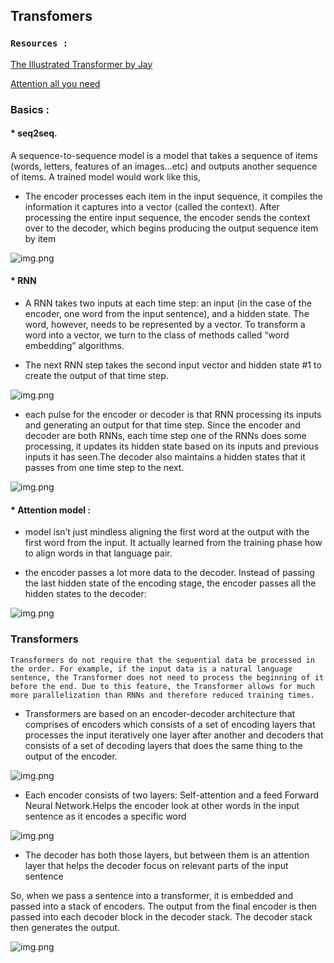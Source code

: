 
## Transfomers

###  ```Resources :```

<a href = 'http://jalammar.github.io/illustrated-transformer/'>The Illustrated Transformer by Jay</a>

<a href = 'https://arxiv.org/pdf/1706.03762.pdf'> Attention all you need </a>


### Basics :

#### * seq2seq.

A sequence-to-sequence model is a model that takes a sequence of items (words, letters, features of an images…etc) and outputs another sequence of items. A trained model would work like this,
* The encoder processes each item in the input sequence, it compiles the information it captures into a vector (called the context). After processing the entire input sequence, the encoder sends the context over to the decoder, which begins producing the output sequence item by item


![img.png](https://github.com/Uttam580/ml_dl_nlp_road_map/blob/master/deep_learning2/basic_transfomers/gif/seq2seq.gif)

#### * RNN

* A RNN takes two inputs at each time step: an input (in the case of the encoder, one word from the input sentence), and a hidden state. The word, however, needs to be represented by a vector. To transform a word into a vector, we turn to the class of methods called “word embedding” algorithms.

* The next RNN step takes the second input vector and hidden state #1 to create the output of that time step.

![img.png](https://github.com/Uttam580/ml_dl_nlp_road_map/blob/master/deep_learning2/basic_transfomers/gif/rnn.gif)

* each pulse for the encoder or decoder is that RNN processing its inputs and generating an output for that time step. Since the encoder and decoder are both RNNs, each time step one of the RNNs does some processing, it updates its hidden state based on its inputs and previous inputs it has seen.The decoder also maintains a hidden states that it passes from one time step to the next. 

![img.png](https://github.com/Uttam580/ml_dl_nlp_road_map/blob/master/deep_learning2/basic_transfomers/gif/seq2seq2.gif)


#### * Attention model : 

* model isn’t just mindless aligning the first word at the output with the first word from the input. It actually learned from the training phase how to align words in that language pair.

* the encoder passes a lot more data to the decoder. Instead of passing the last hidden state of the encoding stage, the encoder passes all the hidden states to the decoder:

![img.png](https://github.com/Uttam580/ml_dl_nlp_road_map/blob/master/deep_learning2/basic_transfomers/gif/attention.gif)

### Transformers

```Transformers do not require that the sequential data be processed in the order. For example, if the input data is a natural language sentence, the Transformer does not need to process the beginning of it before the end. Due to this feature, the Transformer allows for much more parallelization than RNNs and therefore reduced training times.```

* Transformers are based on an encoder-decoder architecture that comprises of encoders which consists of a set of encoding layers that processes the input iteratively one layer after another and decoders that consists of a set of decoding layers that does the same thing to the output of the encoder.

![img.png](https://miro.medium.com/max/875/1*V2435M1u0tiSOz4nRBfl4g.png)

* Each encoder consists of two layers: Self-attention and a feed Forward Neural Network.Helps the encoder look at other words in the input sentence as it encodes a specific word

![img.png](http://jalammar.github.io/images/t/Transformer_decoder.png)

* The decoder has both those layers, but between them is an attention layer that helps the decoder focus on relevant parts of the input sentence

So, when we pass a sentence into a transformer, it is embedded and passed into a stack of encoders. The output from the final encoder is then passed into each decoder block in the decoder stack. The decoder stack then generates the output.

![img.png](https://deepfrench.gitlab.io/deep-learning-project/resources/transformer.png)

















